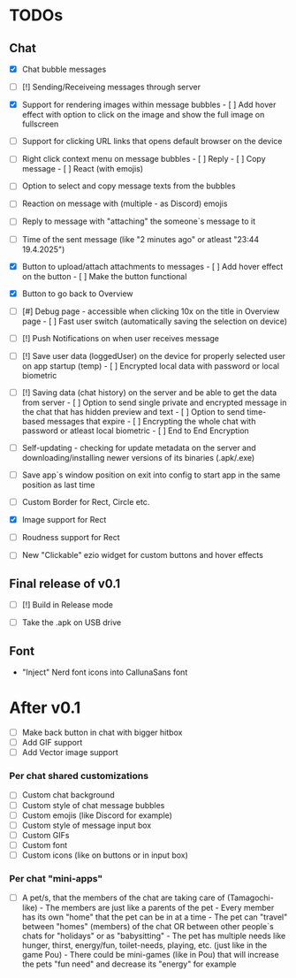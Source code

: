 # TODOs

## Chat
- [x] Chat bubble messages
- [ ] [!] Sending/Receiveing messages through server
- [x] Support for rendering images within message bubbles
        - [ ] Add hover effect with option to click on the image
                and show the full image on fullscreen
- [ ] Support for clicking URL links that opens default browser
        on the device
- [ ] Right click context menu on message bubbles
      - [ ] Reply
      - [ ] Copy message
      - [ ] React (with emojis)
- [ ] Option to select and copy message texts from the bubbles
- [ ] Reaction on message with (multiple - as Discord) emojis
- [ ] Reply to message with "attaching" the someone`s message to it
- [ ] Time of the sent message (like "2 minutes ago" or atleast "23:44 19.4.2025")
- [x] Button to upload/attach attachments to messages
        - [ ] Add hover effect on the button
        - [ ] Make the button functional
- [x] Button to go back to Overview
- [ ] [#] Debug page - accessible when clicking 10x on the title in Overview page
            - [ ] Fast user switch (automatically saving the selection on device)
- [ ] [!] Push Notifications on when user receives message
- [ ] [!] Save user data (loggedUser) on the device for properly selected user
            on app startup (temp)
          - [ ] Encrypted local data with password or local biometric
- [ ] [!] Saving data (chat history) on the server and be able
        to get the data from server
          - [ ] Option to send single private and encrypted message in the chat
                  that has hidden preview and text
          - [ ] Option to send time-based messages that expire
          - [ ] Encrypting the whole chat with password or atleast local biometric
          - [ ] End to End Encryption
- [ ] Self-updating - checking for update metadata on the server
        and downloading/installing newer versions of its binaries (.apk/.exe)
- [ ] Save app`s window position on exit into config to
        start app in the same position as last time

- [ ] Custom Border for Rect, Circle etc.
- [x] Image support for Rect
- [ ] Roudness support for Rect
- [ ] New "Clickable" ezio widget for custom buttons and hover effects

## Final release of v0.1
- [ ] [!] Build in Release mode
- [ ] Take the .apk on USB drive


## Font
- "Inject" Nerd font icons into CallunaSans font


# After v0.1
- [ ] Make back button in chat with bigger hitbox
- [ ] Add GIF support
- [ ] Add Vector image support

### Per chat shared customizations
- [ ] Custom chat background
- [ ] Custom style of chat message bubbles
- [ ] Custom emojis (like Discord for example)
- [ ] Custom style of message input box
- [ ] Custom GIFs
- [ ] Custom font
- [ ] Custom icons (like on buttons or in input box)

### Per chat "mini-apps"
- [ ] A pet/s, that the members of the chat are taking care of (Tamagochi-like)
        - The members are just like a parents of the pet
        - Every member has its own "home" that the pet can be in
            at a time
        - The pet can "travel" between "homes" (members) of the chat
            OR between other people`s chats for "holidays" or as "babysitting"
        - The pet has multiple needs like hunger, thirst, energy/fun, toilet-needs,
            playing, etc. (just like in the game Pou)
            - There could be mini-games (like in Pou) that will increase
                the pets "fun need" and decrease its "energy" for example
